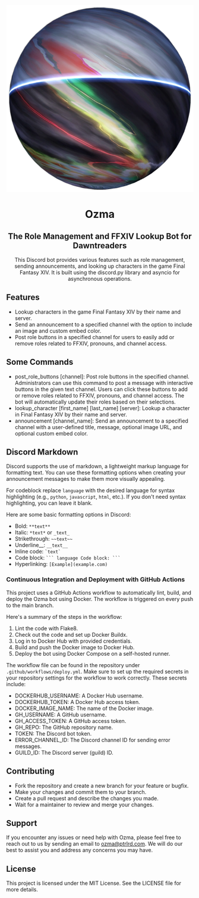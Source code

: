 <p align="center" width="150" height="150"><img src="ozma.png" /></p>
<h1 align="center">Ozma</h1>
<h2 align="center">The Role Management and FFXIV Lookup Bot for Dawntreaders</h2>

<p align="center">
This Discord bot provides various features such as role management, sending announcements, and looking up characters in the game Final Fantasy XIV. It is built using the discord.py library and asyncio for asynchronous operations.

</p>

## Features

- Lookup characters in the game Final Fantasy XIV by their name and server.
- Send an announcement to a specified channel with the option to include an
  image and custom embed color.
- Post role buttons in a specified channel for users to easily add or remove
  roles related to FFXIV, pronouns, and channel access.

## Some Commands

- post_role_buttons [channel]: Post role buttons in the specified channel.
  Administrators can use this command to post a message with interactive
  buttons in the given text channel. Users can click these buttons to add or
  remove roles related to FFXIV, pronouns, and channel access. The bot will
  automatically update their roles based on their selections.
- lookup_character [first_name] [last_name] [server]: Lookup a character in
  Final Fantasy XIV by their name and server.
- announcement [channel_name]: Send an announcement to a specified channel with
  a user-defined title, message, optional image URL, and optional custom embed
  color.

## Discord Markdown

Discord supports the use of markdown, a lightweight markup language for
formatting text. You can use these formatting options when creating your
announcement messages to make them more visually appealing.

For codeblock replace `language` with the desired language for syntax
highlighting (e.g., `python`, `javascript`, `html`, etc.). If you don't need
syntax highlighting, you can leave it blank.

Here are some basic formatting options in Discord:

- Bold: `**text**`
- Italic: `*text*` or `_text_`
- Strikethrough: `~~text~~`
- Underline__: `__text__`
- Inline code: `` `text` ``
- Code block: ` ``` language Code block: ``` `
- Hyperlinking: `[Example](example.com)`

### Continuous Integration and Deployment with GitHub Actions

This project uses a GitHub Actions workflow to automatically lint, build, and
deploy the Ozma bot using Docker. The workflow is triggered on every push to
the main branch.

Here's a summary of the steps in the workflow:

1. Lint the code with Flake8.
2. Check out the code and set up Docker Buildx.
3. Log in to Docker Hub with provided credentials.
4. Build and push the Docker image to Docker Hub.
5. Deploy the bot using Docker Compose on a self-hosted runner.

The workflow file can be found in the repository
under `.github/workflows/deploy.yml`. Make sure to set up the required secrets
in your repository settings for the workflow to work correctly. These secrets
include:

- DOCKERHUB_USERNAME: A Docker Hub username.
- DOCKERHUB_TOKEN: A Docker Hub access token.
- DOCKER_IMAGE_NAME: The name of the Docker image.
- GH_USERNAME: A GitHub username.
- GH_ACCESS_TOKEN: A GitHub access token.
- GH_REPO: The GitHub repository name.
- TOKEN: The Discord bot token.
- ERROR_CHANNEL_ID: The Discord channel ID for sending error messages.
- GUILD_ID: The Discord server (guild) ID.

## Contributing

- Fork the repository and create a new branch for your feature or bugfix.
- Make your changes and commit them to your branch.
- Create a pull request and describe the changes you made.
- Wait for a maintainer to review and merge your changes.

## Support

If you encounter any issues or need help with Ozma, please feel free to reach
out to us by sending an email to [ozma@ptrlrd.com](mailto:ozma@ptrlrd.com). We
will do our best to assist you and address any concerns you may have.

## License

This project is licensed under the MIT License. See the LICENSE file for more
details.
